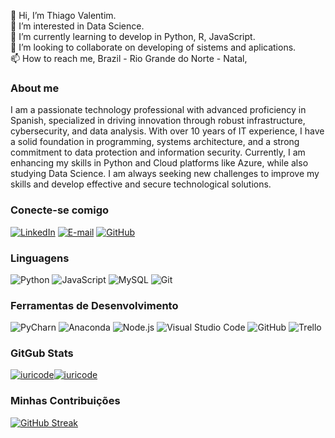 👋 Hi, I’m Thiago Valentim. <br>
👀 I’m interested in Data Science. <br>
🌱 I’m currently learning to develop in Python, R, JavaScript.<br>
💞️ I’m looking to collaborate on developing of sistems and aplications.<br>
📫 How to reach me, Brazil - Rio Grande do Norte - Natal, <br>


### About me

<font align='center'>I am a passionate technology professional with advanced proficiency in Spanish, specialized in driving innovation through robust infrastructure, cybersecurity, and data analysis. With over 10 years of IT experience, I have a solid foundation in programming, systems architecture, and a strong commitment to data protection and information security. Currently, I am enhancing my skills in Python and Cloud platforms like Azure, while also studying Data Science. I am always seeking new challenges to improve my skills and develop effective and secure technological solutions.</font>

### Conecte-se comigo

  [![LinkedIn](https://img.shields.io/badge/LinkedIn-333333?style=flat&logo=linkedin&logoColor=white)](https://www.linkedin.com/in/thiago-valentim-correia-5331691b5/)
  [![E-mail](https://img.shields.io/badge/-Email-333333?style=flat&logo=microsoft-outlook&logoColor=007BFF)](mailto:thvcorreia@hotmail.com)
  [![GitHub](https://img.shields.io/badge/GitHub-333333?style=flat&logo=github&logoColor=white)](https://github.com/thvcorreia)

### Linguagens

  ![Python](https://img.shields.io/badge/Python-333333?style=flat&logo=python&logoColor=white)
  ![JavaScript](https://img.shields.io/badge/-JavaScript-333333?style=flat&logo=javascript&logoColor=white)
  ![MySQL](https://img.shields.io/badge/-MySQL-333333?style=flat&logo=mysql&logoColor=white)
  ![Git](https://img.shields.io/badge/GIT-333333?style=flat&logo=git&logoColor=white)
  

### Ferramentas de Desenvolvimento

  ![PyCharn](https://img.shields.io/badge/-PyCharn-333333?style=flat&logo=pycharm&logoColor=white)
  ![Anaconda](https://img.shields.io/badge/-Anaconda-333333?style=flat&logo=anaconda&logoColor=white)
  ![Node.js](https://img.shields.io/badge/-Node.js-333333?style=flat&logo=nodedotjs&logoColor=white)
  ![Visual Studio Code](https://img.shields.io/badge/-Visual%20Studio%20Code-333333?style=flat&logo=visual-studio-code&logoColor=white)
  ![GitHub](https://img.shields.io/badge/GitHub-333333?style=flat&logo=github&logoColor=white)
  ![Trello](https://img.shields.io/badge/-Trello-333333?style=flat&logo=trello&logoColor=white)
<!---
thvcorreia/thvcorreia is a ✨ special ✨ repository because its `README.md` (this file) appears on your GitHub profile.
You can click the Preview link to take a look at your changes.
--->
### GitGub Stats

[![iuricode](https://github-readme-stats.vercel.app/api?username=thvcorreia&theme=dark)](https://github.com/thvcorreia/)[![iuricode](https://github-readme-stats.vercel.app/api/top-langs/?username=thvcorreia&hide=html&layout=compact&theme=dark)](https://github.com/thvcorreia/)

### Minhas Contribuições

[![GitHub Streak](https://streak-stats.demolab.com/?user=thvcorreia&theme=dark&background=000&border=white&dates=white)](https://git.io/streak-stats)

